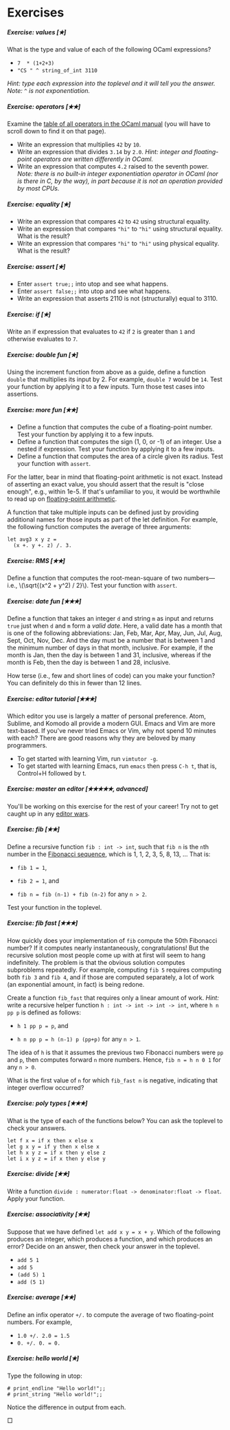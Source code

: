 # Exercises

##### Exercise: values [&#10029;]

What is the type and value of each of the following OCaml expressions?

* `7  * (1+2+3)`
* `"CS " ^ string_of_int 3110`

*Hint:  type each expression into the toplevel and it will tell you the answer.
Note:  `^` is not exponentiation.*



##### Exercise: operators [&#10029;&#10029;]

Examine the [table of all operators in the OCaml manual][ops] (you will have to
scroll down to find it on that page).

* Write an expression that multiplies `42` by `10`.
* Write an expression that divides `3.14` by `2.0`.  *Hint: integer and floating-point
  operators are written differently in OCaml.*
* Write an expression that computes `4.2` raised to the seventh power.  *Note:
  there is no built-in integer exponentiation operator in OCaml
  (nor is there in C, by the way), in part because it is not an
  operation provided by most CPUs.*



[ops]: http://caml.inria.fr/pub/docs/manual-ocaml/expr.html

##### Exercise: equality [&#10029;]

* Write an expression that compares `42` to `42` using structural equality.
* Write an expression that compares `"hi"` to `"hi"` using structural equality.  What is
  the result?
* Write an expression that compares `"hi"` to `"hi"` using physical equality.  What is
  the result?



##### Exercise: assert [&#10029;]

* Enter `assert true;;` into utop and see what happens.
* Enter `assert false;;` into utop and see what happens.
* Write an expression that asserts 2110 is not (structurally) equal to 3110.



##### Exercise: if [&#10029;]

Write an if expression that evaluates to `42` if `2` is greater than `1` and otherwise
evaluates to `7`.



##### Exercise: double fun [&#10029;]

Using the increment function from above as a guide, define a function
`double` that multiplies its input by 2.  For example, `double 7` would be `14`.
Test your function by applying it to a few inputs.  Turn those test
cases into assertions.



##### Exercise: more fun [&#10029;&#10029;]

* Define a function that computes the cube of a floating-point number.
  Test your function by applying it to a few inputs.
* Define a function that computes the sign (1, 0, or -1) of an integer.
  Use a nested if expression. Test your function by applying it to a few inputs.
* Define a function that computes the area of a circle given its radius.
  Test your function with `assert`.
  
For the latter, bear in mind that floating-point arithmetic is not exact.
Instead of asserting an exact value, you should assert that the result
is "close enough", e.g., within 1e-5.  If that's unfamiliar to you,
it would be worthwhile to read up on [floating-point arithmetic][fparith].

[fparith]: https://floating-point-gui.de/



A function that take multiple inputs can be defined just by providing
additional names for those inputs as part of the let definition.  For
example, the following function computes the average of three arguments:

```
let avg3 x y z =
  (x +. y +. z) /. 3.
```

##### Exercise: RMS [&#10029;&#10029;]

Define a function that computes the root-mean-square of two numbers&mdash;i.e., 
\\(\\sqrt{(x^2 + y^2) / 2}\\).  Test your function with `assert`.



##### Exercise: date fun [&#10029;&#10029;&#10029;]

Define a function that takes an integer `d` and string `m` as input and returns
`true` just when `d` and `m` form a *valid date*.  Here, a valid date has a
month that is one of the following abbreviations: Jan, Feb, Mar, Apr, May, Jun,
Jul, Aug, Sept, Oct, Nov, Dec.  And the day must be a number that is between 1
and the minimum number of days in that month, inclusive.  For example, if the
month is Jan, then the day is between 1 and 31, inclusive, whereas if the month
is Feb, then the day is between 1 and 28, inclusive.

How terse (i.e., few and short lines of code) can you make your function?
You can definitely do this in fewer than 12 lines.



##### Exercise: editor tutorial [&#10029;&#10029;&#10029;]

Which editor you use is largely a matter of personal preference.  Atom, Sublime,
and Komodo all provide a modern GUI.  Emacs and Vim are more text-based.
If you've never tried Emacs or Vim, why not spend 10 minutes with each?
There are good reasons why they are beloved by many programmers.

* To get started with learning Vim, run `vimtutor -g`.
* To get started with learning Emacs, run `emacs` then press `C-h t`, that is,
  Control+H followed by t.



##### Exercise: master an editor [&#10029;&#10029;&#10029;&#10029;&#10029;, advanced]

You'll be working on this exercise for the rest of your career!
Try not to get caught up in any [editor wars][xkcd].

[xkcd]: https://xkcd.com/378/



##### Exercise: fib [&#10029;&#10029;]

Define a recursive function `fib : int -> int`, such
that `fib n` is the `n`th number in the [Fibonacci sequence][fib], which
is 1, 1, 2, 3, 5, 8, 13, ...  That is:

  - `fib 1 = 1`,
  
  - `fib 2 = 1`, and
  
  - `fib n = fib (n-1) + fib (n-2)` for any `n > 2`.
  
Test your function in the toplevel.  

[fib]: https://en.wikipedia.org/wiki/Fibonacci_number



##### Exercise: fib fast [&#10029;&#10029;&#10029;]

How quickly does your implementation of `fib` compute the 50th Fibonacci number?
If it computes nearly instantaneously, congratulations!  But the recursive solution 
most people come up with at first will seem to hang indefinitely.  The
problem is that the obvious solution computes subproblems repeatedly.  For
example, computing `fib 5` requires computing both `fib 3` and `fib 4`,
and if those are computed separately, a lot of work (an exponential amount, in fact)
is being redone.

Create a function `fib_fast` that requires only a linear amount of
work.  *Hint:* write a recursive helper function `h : int -> int -> int -> int`, 
where `h n pp p` is defined as follows:

- `h 1 pp p = p`, and

- `h n pp p = h (n-1) p (pp+p)` for any `n > 1`.

The idea of `h` is that it assumes the previous two Fibonacci numbers were `pp`
and `p`, then computes forward `n` more numbers.  Hence, `fib n = h n 0 1` for
any `n > 0`.

What is the first value of `n` for which `fib_fast n` is negative, indicating
that integer overflow occurred?



##### Exercise: poly types [&#10029;&#10029;&#10029;]

What is the type of each of the functions below?  You can ask the toplevel to check
your answers.

    let f x = if x then x else x
    let g x y = if y then x else x
    let h x y z = if x then y else z
    let i x y z = if x then y else y



##### Exercise: divide [&#10029;&#10029;]

Write a function `divide : numerator:float -> denominator:float
-> float`.  Apply your function.



##### Exercise: associativity [&#10029;&#10029;]

Suppose that we have defined `let add x y = x + y`.
Which of the following produces an integer, which produces a function, and which
produces an error?  Decide on an answer, then check your answer in the toplevel.

* `add 5 1`
* `add 5`
* `(add 5) 1`
* `add (5 1)`



##### Exercise: average [&#10029;&#10029;]

Define an infix operator `+/.` to compute the average of two
floating-point numbers.  For example,

* `1.0 +/. 2.0 = 1.5`
* `0. +/. 0. = 0.`


##### Exercise: hello world [&#10029;] 

Type the following in utop:
```
# print_endline "Hello world!";;
# print_string "Hello world!";;
```

Notice the difference in output from each.

&square;

